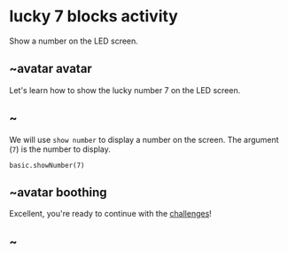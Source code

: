 # lucky 7 blocks activity 

Show a number on the LED screen. 

## ~avatar avatar

Let's learn how to show the lucky number 7 on the LED screen.

## ~

We will use `show number` to display a number on the screen. The argument (`7`) is the number to display.

```blocks
basic.showNumber(7)
```

## ~avatar boothing

Excellent, you're ready to continue with the [challenges](/lessons/lucky-7/challenges)!

## ~

